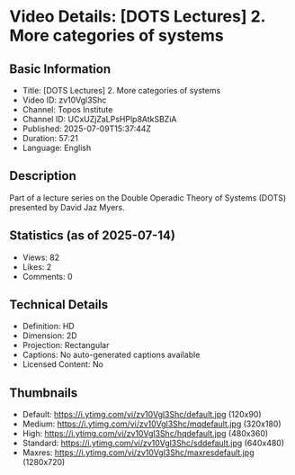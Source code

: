 # Video Details: [DOTS Lectures] 2. More categories of systems

## Basic Information
- Title: [DOTS Lectures] 2. More categories of systems
- Video ID: zv10Vgl3Shc
- Channel: Topos Institute
- Channel ID: UCxUZjZaLPsHPlp8AtkSBZiA
- Published: 2025-07-09T15:37:44Z
- Duration: 57:21
- Language: English

## Description
Part of a lecture series on the Double Operadic Theory of Systems (DOTS) presented by David Jaz Myers.

## Statistics (as of 2025-07-14)
- Views: 82
- Likes: 2
- Comments: 0

## Technical Details
- Definition: HD
- Dimension: 2D
- Projection: Rectangular
- Captions: No auto-generated captions available
- Licensed Content: No

## Thumbnails
- Default: https://i.ytimg.com/vi/zv10Vgl3Shc/default.jpg (120x90)
- Medium: https://i.ytimg.com/vi/zv10Vgl3Shc/mqdefault.jpg (320x180)
- High: https://i.ytimg.com/vi/zv10Vgl3Shc/hqdefault.jpg (480x360)
- Standard: https://i.ytimg.com/vi/zv10Vgl3Shc/sddefault.jpg (640x480)
- Maxres: https://i.ytimg.com/vi/zv10Vgl3Shc/maxresdefault.jpg (1280x720)